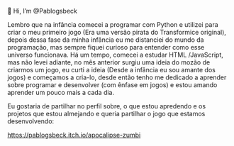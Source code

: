 👋 Hi, I’m @Pablogsbeck

Lembro que na infância comecei a programar com Python e utilizei para criar o meu primeiro jogo (Era uma versão pirata do Transformice original), depois dessa fase da minha infância eu me distanciei do mundo da programação, mas sempre fiquei curioso para entender como esse universo funcionava.
Há um tempo, comecei a estudar HTML /JavaScript, mas não levei adiante, no mês anterior surgiu uma ideia do mozão de criarmos um jogo, eu curti a ideia (Desde a infância eu sou amante dos jogos) e começamos a cria-lo, desde então tenho me dedicado a aprender sobre programar e desenvolver (com ênfase em jogos) e estou amando aprender um pouco mais a cada dia.

Eu gostaria de partilhar no perfil sobre, o que estou apredendo e os projetos que estou almejando e queria partilhar o jogo que estamos desenvolvendo:

https://pablogsbeck.itch.io/apocalipse-zumbi


